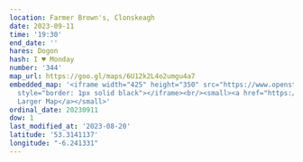 ```yaml
---
location: Farmer Brown's, Clonskeagh
date: 2023-09-11
time: '19:30'
end_date: ''
hares: Dogon
hash: I ♥ Monday
number: '344'
map_url: https://goo.gl/maps/6U12k2L4o2umgu4a7
embedded_map: '<iframe width="425" height="350" src="https://www.openstreetmap.org/export/embed.html?bbox=-6.239928603172302%2C53.3134579010661%2C-6.237678229808808%2C53.31482476936021&amp;layer=mapnik"
  style="border: 1px solid black"></iframe><br/><small><a href="https://www.openstreetmap.org/#map=19/53.31414/-6.23880">View
  Larger Map</a></small>'
ordinal_date: 20230911
dow: 1
last_modified_at: '2023-08-20'
latitude: '53.3141137'
longitude: "-6.241331"
---
```


